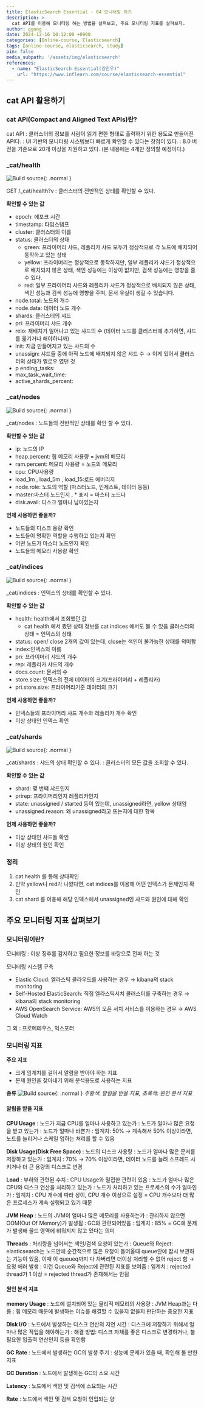 ```yaml
---
title: ElasticSearch Essential - 04 모니터링 하기
description: >-
  cat API를 이용해 모니터링 하는 방법을 살펴보고, 주요 모니터링 지표를 살펴보자.
author: ggong
date: 2024-12-16 10:12:00 +0900
categories: [Online-course, Elasticsearch]
tags: [online-course, elasticsearch, study]
pin: false
media_subpath: '/assets/img/elasticsearch'
references:
  - name: "ElasticSearch Essential(강진우)"
    url: "https://www.inflearn.com/course/elasticsearch-essential"
---
```



## cat API 활용하기

### cat API(Compact and Aligned Text APIs)란?

cat API
: 클러스터의 정보를 사람이 읽기 편한 형태로 출력하기 위한 용도로 만들어진 API다.
: UI 기반의 모니터링 시스템보다 빠르게 확인할 수 있다는 장점이 있다.
: 8.0 버전을 기준으로 20개 이상을 지원하고 있다. (본 내용에는 4개만 정의할 예정이다.)



### _cat/health

![Build source](13-1.png){: .normal }

GET /_cat/health?v
: 클러스터의 전반적인 상태를 확인할 수 있다.


**확인할 수 있는 값**
- epoch: 에포크 시간
- timestamp: 타임스탬프
- cluster: 클러스터의 이름
- status: 클러스터의 상태
  - green: 프라이머리 샤드, 레플리카 샤드 모두가 정상적으로 각 노드에 배치되어 동작하고 있는 상태
  - yellow: 프라이머리는 정상적으로 동작하지만, 일부 레플리카 샤드가 정상적으로 배치되지 않은 상태, 색인 성능에는 이상이 없지만, 검색 성능에는 영향을 줄 수 있다.
  - red: 일부 프라이머리 사드와 레플리카 샤드가 정상적으로 배치되지 않은 상태, 색인 성능과 검색 성능에 영향을 주며, 문서 유실이 생길 수 있습니다.
- node.total: 노드의 개수
- node.data: 데이터 노드 개수
- shards: 클러스터의 샤드
- pri: 프라이머리 샤드 개수
- relo: 재배치가 일어나고 있는 샤드의 수 (데이터 노드를 클러스터에 추가하면, 샤드를 옮기거나 해야하니까)
- init: 지금 만들어지고 있는 샤드의 수
- unassign: 샤드들 중에 아직 노드에 배치되지 않은 샤드 수 → 이게 있어서 클러스터의 상태가 옐로우 였던 것
- p ending_tasks:
- max_task_wait_time:
- active_shards_percent:



### _cat/nodes

![Build source](13-2.png){: .normal }


_cat/nodes
: 노드들의 전반적인 상태를 확인 할 수 있다.

**확인할 수 있는 값**
- ip: 노드의 IP
- heap.percent: 힙 메모리 사용량 = jvm의 메모리
- ram.percent: 메모리 사용량  = 노드의 메모리
- cpu: CPU사용량
- load_1m , load_5m , load_15:로드 에버리지
- node.role: 노드의 역할 (마스터노드, 인제스트, 데이터 등등)
- master:마스터 노드인지 , * 표시 = 마스터 노드다
- disk.avail: 디스크 얼마나 남아있는지

**언제 사용하면 좋을까?**
- 노드들의 디스크 용량 확인
- 노드들이 명확한 역할을 수행하고 있는지 확인
- 어떤 노드가 마스터 노드인지 확인
- 노드들의 메모리 사용량 확인


### _cat/indices

![Build source](13-3.png){: .normal }

_cat/indices
: 인덱스의 상태를 확인할 수 있다.

**확인할 수 있는 값**
- health: health에서 조회했던 값
  - cat health 에서 봤던 상태 정보를 cat indices 에서도 볼 수 있음
    클러스터의 상태 =  인덱스의 상태
- status: open/ close 2개의 값이 있는데, close는 색인이 불가능한 상태를 의미함
- index:인덱스의 이름
- pri: 프라이머리 샤드의 개수
- rep: 레플리카 샤드의 개수
- docs.count: 문서의 수
- store.size: 인덱스의 전체 데이터의 크기(프라이머리 + 레플리카)
- pri.store.size: 프라이머리기준 데이터의 크기

**언제 사용하면 좋을까?**
- 인덱스들의 프라이머리 샤드 개수와 레플리카 개수 확인
- 이상 상태인 인덱스 확인



### _cat/shards


![Build source](13-4.png){: .normal }

_cat/shards
: 샤드의 상태 확인할 수 있다.
: 클러스터의 모든 값을 조회할 수 있다.

**확인할 수 있는 값**
- shard: 몇 번쨰 샤드인지
- prirep: 프라이머리인지 레플리카인지
- state: unassigned / started 등이 있는데, unassigned라면, yellow 상태임
- unassigned.reason: 왜 unassigned라고 뜨는지에 대한 항목

**언제 사용하면 좋을까?**
- 이상 상태인 샤드들 확인
- 이상 상태의 원인 확인

### 정리

1. cat health 를 통해 상태확인
2. 만약 yellow나 red가 나왔다면, cat indices를 이용해 어떤 인덱스가 문제인지 확인
3. cat shard 를 이용해 해당 인덱스에서 unassigned인 샤드와 원인에 대해 확인




## 주요 모니터링 지표 살펴보기

### 모니터링이란?

모니터링
: 이상 징후를 감지하고 필요한 정보를 바탕으로 전파 하는 것

모니터링 시스템 구축
- Elastic Cloud: 엘라스틱 클라우드를 사용하는 경우 → kibana의 stack monitoring
- Self-Hosted ElasticSearch: 직접 엘라스틱서치 클러스터를 구축하는 경우  → kibana의 stack monitoring
- AWS OpenSearch Service: AWS의 오픈 서치 서비스를 이용하는 경우 → AWS Cloud Watch

그 외 : 프로메테우스, 익스포터



### 모니터링 지표

**주요 지표**
- 크게 임계치를 걸어서 알람을 받아야 하는 지표
- 문제 원인을 찾아내기 위해 분석용도로 사용하는 지표

**종류**
![Build source](13-5.png){: .normal }
_주황색: 알림을 받을 지표, 초록색: 원인 분석 지표_


#### 알림을 받을 지표

**CPU Usage**
: 노드가 지금 CPU를 얼마나 사용하고 있는가
: 노드가 얼마나 많은 요청을 받고 있는가
: 노드가 얼마나 바쁜가
: 임계치: 50%
→ 계속해서 50% 이상이라면, 노드를 늘리거나 스케일 업하는 처리를 할 수 있음


**Disk Usage(Disk Free Space)**
: 노드의 디스크 사용량
: 노드가 얼마나 많은 문서를 저장하고 있는가
: 임계치 : 70%
→ 70% 이상이라면, 데이터 노드를 늘려 스프레드 시키거나 더 큰 용량의 디스크로 변경


**Load**
: 부하와 관련된 수치
: CPU Usage와 밀접한 관련이 있음
: 노드가 얼마나 많은 CPU와 디스크 연산을 처리하고 있는가
: 노드가 처리하고 있는 프로세스의 수가 얼마인가
: 임계치 : CPU 개수에 따라 상이, CPU 개수 이상으로 설정 = CPU 개수보다 더 많은 프로세스가 계속 실행되고 있기 때문

**JVM Heap**
: 노드의 JVM이 얼마나 많은 메모리를 사용하는가
: 관리하지 않으면 OOM(Out Of Memory)가 발생됨
: GC와 관련되어있음
: 임계치 : 85% = GC에 문제가 발생해 올드 영역에 비워지지 않고 있다는 의미

**Threads**
: 처리량을 넘어서는 색인/검색 요청이 있는가
: Queue와 Reject: elasticsearch는 노드안에 순간적으로 많은 요청이 들어올때 queue안에 잠시 보관하는 기능이 있음, 이때 이 queueq까지 다 차버리면 더이상 처리할 수 없어 reject 함 → 요청 에러 발생
: 이런 Queue와 Reject에 관련된 지표를 보여줌
: 임계치 : rejected thread가 1 이상 = rejected thread가 존재해서는 안됨


#### 원인 분석 지표

**memory Usage**
: 노드에 설치되어 있는 물리적 메모리의 사용량
: JVM Heap과는 다름
: 힙 메모리 때문에 발생하는 이슈를 해결할 수 있을지 없을지 판단하는 중요한 지표

**DIsk I/O**
: 노드에서 발생하는 디스크 연산의 지연 시간
: 디스크에 저장하기 위해서 얼마나 많은 작업을 해야하는가
: 해결 방법: 디스크 자체를 좋은 디스크로 변경하거나, 불필요한 입출력 연산인지 등을 확인함

**GC Rate**
: 노드에서 발생하는 GC의 발생 주기
: 성능에 문제가 있을 때, 확인해 볼 만한 지표

**GC Duration**
: 노드에서 발생하는 GC의 소요 시간

**Latency**
: 노드에서 색인 및 검색에 소요되는 시간

**Rate**
: 노드에서 색인 및 검색 요청이 인입되는 양
